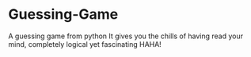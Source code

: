 # Guessing-Game
A guessing game from python
It gives you the chills of having read your mind, completely logical yet fascinating HAHA!

